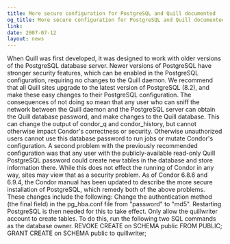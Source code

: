 ```yaml
---
title: More secure configuration for PostgreSQL and Quill documented
og_title: More secure configuration for PostgreSQL and Quill documented
link: 
date: 2007-07-12
layout: news
---
```


When Quill was first developed, it was designed to work with older versions of the PostgreSQL database server.  Newer versions of PostgreSQL have stronger security features, which can be enabled in the PostgreSQL configuration, requiring no changes to the Quill daemon.  We recommend that all Quill sites upgrade to the latest version of PostgreSQL (8.2), and make these easy changes to their PostgreSQL configuration.  The consequences of not doing so mean that any user who can sniff the network between the Quill daemon and the PostgreSQL server can obtain the Quill database password, and make changes to the Quill database.  This can change the output of condor_q and condor_history, but cannot otherwise impact Condor's correctness or security.  Otherwise unauthorized users cannot use this database password to run jobs or mutate Condor's configuration.  A second problem with the previously recommended configuration was that any user with the publicly-available read-only Quill PostgreSQL password could create new tables in the database and store information there. While this does not  effect the running of Condor in any way, sites may view that as a security problem.  As of Condor 6.8.6 and 6.9.4, the Condor manual has been updated to describe the more secure installation of PostgreSQL, which remedy both of the above problems.  These changes include the following:  Change the authentication method (the final field) in the pg_hba.conf file from "password" to "md5".  Restarting PostgreSQL is then needed for this to take effect.  Only allow the quillwriter account to create tables.  To do this, run the following two SQL commands as the database owner.  REVOKE CREATE on SCHEMA public FROM PUBLIC;  GRANT CREATE on SCHEMA public to quillwriter; 
